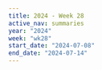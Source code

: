 ```yaml
---
title: 2024 - Week 28
active_nav: summaries
year: "2024"
week: "wk28"
start_date: "2024-07-08"
end_date: "2024-07-14"
---
```

